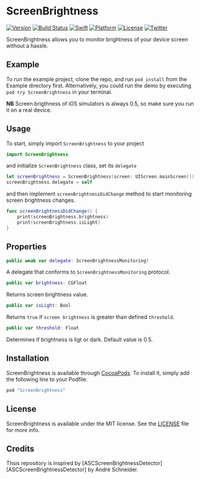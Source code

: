 # ScreenBrightness

[![Version](https://img.shields.io/cocoapods/v/ScreenBrightness.svg)](http://cocoapods.org/pods/ScreenBrightness)
[![Build Status](https://travis-ci.org/michalkonturek/ScreenBrightness.svg?branch=master)](https://travis-ci.org/michalkonturek/ScreenBrightness)
[![Swift](https://img.shields.io/badge/%20compatible-swift%202.2-orange.svg)](http://swift.org)
[![Platform](https://img.shields.io/cocoapods/p/ScreenBrightness.svg)](http://cocoapods.org/pods/ScreenBrightness)
[![License](https://img.shields.io/cocoapods/l/ScreenBrightness.svg)](http://cocoapods.org/pods/ScreenBrightness)
[![Twitter](https://img.shields.io/badge/contact-@MichalKonturek-blue.svg)](http://twitter.com/michalkonturek)


ScreenBrightness allows you to monitor brightness of your device screen without a hassle.


## Example

To run the example project, clone the repo, and run `pod install` from the Example directory first.
Alternatively, you could run the demo by executing `pod try ScreenBrightness` in your terminal.

**NB** Screen brigthness of iOS simulators is always 0.5, so make sure you run it on a real device.


## Usage

To start, simply import `ScreenBrightness` to your project

```swift
import ScreenBrightness
```

and initialize `ScreenBrightness` class, set its `delegate`

```swift
let screenBrightness = ScreenBrightness(screen: UIScreen.mainScreen())
screenBrightness.delegate = self
```

and then implement `screenBrightnessDidChange` method to start monitoring screen brightness changes. 

```swift
func screenBrightnessDidChange() {
    print(screenBrightness.brightness)
    print(screenBrightness.isLight)
}
```


## Properties

```swift
public weak var delegate: ScreenBrightnessMonitoring?
```
A delegate that conforms to `ScreenBrightnessMonitoring` protocol.

```swift
public var brightness: CGFloat
```
Returns screen brightness value.

```swift
public var isLight: Bool
```
Returns `true` if `screen brightness` is greater than defined `threshold`.

```swift
public var threshold: Float
```
Determines if brightness is ligt or dark. Default value is 0.5.


## Installation

ScreenBrightness is available through [CocoaPods](http://cocoapods.org). To install
it, simply add the following line to your Podfile:

```ruby
pod "ScreenBrightness"
```


## License

ScreenBrightness is available under the MIT license. See the [LICENSE][LICENSE] file for more info.

[LICENSE]:https://github.com/michalkonturek/ScreenBrightness/blob/master/LICENSE


## Credits

Thsis repository is inspired by [ASCScreenBrightnessDetector][ASCScreenBrightnessDetector] 
by André Schneider. 

[DETECTOR]:https://github.com/schneiderandre/ASCScreenBrightnessDetector

